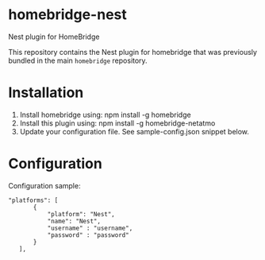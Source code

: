 # homebridge-nest
Nest plugin for HomeBridge

This repository contains the Nest plugin for homebridge that was previously bundled in the main `homebridge` repository. 

# Installation


1. Install homebridge using: npm install -g homebridge
2. Install this plugin using: npm install -g homebridge-netatmo
3. Update your configuration file. See sample-config.json snippet below. 

# Configuration

Configuration sample:

 ```
"platforms": [
		{
			"platform": "Nest",
			"name": "Nest",
			"username" : "username",
			"password" : "password"
		}
	],

```
